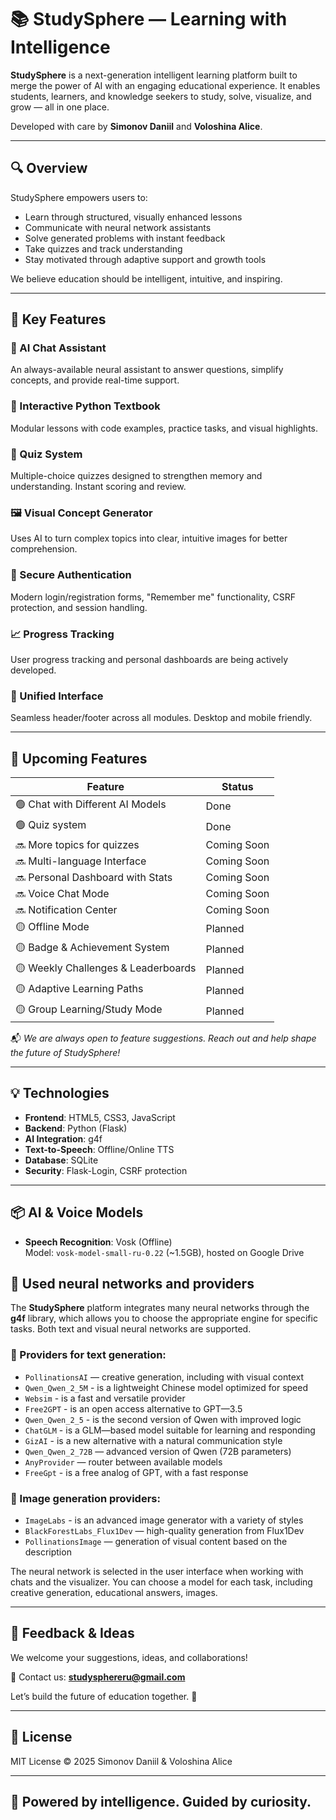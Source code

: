# 📚 StudySphere — Learning with Intelligence

**StudySphere** is a next-generation intelligent learning platform built to merge the power of AI with an engaging educational experience. It enables students, learners, and knowledge seekers to study, solve, visualize, and grow — all in one place.

Developed with care by **Simonov Daniil** and **Voloshina Alice**.

---

## 🔍 Overview

StudySphere empowers users to:

- Learn through structured, visually enhanced lessons
- Communicate with neural network assistants
- Solve generated problems with instant feedback
- Take quizzes and track understanding
- Stay motivated through adaptive support and growth tools

We believe education should be intelligent, intuitive, and inspiring.

---

## 🚀 Key Features

### 🤖 AI Chat Assistant  
An always-available neural assistant to answer questions, simplify concepts, and provide real-time support.

### 📘 Interactive Python Textbook  
Modular lessons with code examples, practice tasks, and visual highlights.

### 🧠 Quiz System  
Multiple-choice quizzes designed to strengthen memory and understanding. Instant scoring and review.

### 🖼️ Visual Concept Generator  
Uses AI to turn complex topics into clear, intuitive images for better comprehension.

### 🔐 Secure Authentication  
Modern login/registration forms, "Remember me" functionality, CSRF protection, and session handling.

### 📈 Progress Tracking  
User progress tracking and personal dashboards are being actively developed.

### 🧾 Unified Interface  
Seamless header/footer across all modules. Desktop and mobile friendly.

---

## 🌟 Upcoming Features

| Feature                               | Status         |
|---------------------------------------|----------------|
| 🟢 Chat with Different AI Models      | Done           |
| 🟢 Quiz system                        | Done           |
| 🔜 More topics for quizzes            | Coming Soon    |
| 🔜 Multi-language Interface           | Coming Soon    |
| 🔜 Personal Dashboard with Stats      | Coming Soon    |
| 🔜 Voice Chat Mode                    | Coming Soon    |
| 🔜 Notification Center                | Coming Soon    |
| 🟡 Offline Mode                       | Planned        |
| 🟡 Badge & Achievement System         | Planned        |
| 🟡 Weekly Challenges & Leaderboards   | Planned        |
| 🟡 Adaptive Learning Paths            | Planned        |
| 🟡 Group Learning/Study Mode          | Planned        |

📬 *We are always open to feature suggestions. Reach out and help shape the future of StudySphere!*

---

## 💡 Technologies

- **Frontend**: HTML5, CSS3, JavaScript
- **Backend**: Python (Flask)
- **AI Integration**: g4f
- **Text-to-Speech**: Offline/Online TTS
- **Database**: SQLite
- **Security**: Flask-Login, CSRF protection

---

## 📦 AI & Voice Models

- **Speech Recognition**: Vosk (Offline)  
    Model: `vosk-model-small-ru-0.22` (~1.5GB), hosted on Google Drive

## 🧠 Used neural networks and providers

The **StudySphere** platform integrates many neural networks through the **g4f** library, which allows you to choose the appropriate engine for specific tasks. Both text and visual neural networks are supported.

### 📝 Providers for text generation:

* `PollinationsAI` — creative generation, including with visual context
* `Qwen_Qwen_2_5M` - is a lightweight Chinese model optimized for speed
* `Websim` - is a fast and versatile provider
* `Free2GPT` - is an open access alternative to GPT—3.5
* `Qwen_Qwen_2_5` - is the second version of Qwen with improved logic
* `ChatGLM` - is a GLM—based model suitable for learning and responding
* `GizAI` - is a new alternative with a natural communication style
* `Qwen_Qwen_2_72B` — advanced version of Qwen (72B parameters)
* `AnyProvider` — router between available models
* `FreeGpt` - is a free analog of GPT, with a fast response

### 🎨 Image generation providers:

* `ImageLabs` - is an advanced image generator with a variety of styles
* `BlackForestLabs_Flux1Dev` — high-quality generation from Flux1Dev
* `PollinationsImage` — generation of visual content based on the description

The neural network is selected in the user interface when working with chats and the visualizer. You can choose a model for each task, including creative generation, educational answers, images.        

---

## 📣 Feedback & Ideas

We welcome your suggestions, ideas, and collaborations!

📧 Contact us: **[studysphereru@gmail.com](mailto:studysphereru@gmail.com)**

Let’s build the future of education together. 💬

---

## 📜 License

MIT License © 2025 Simonov Daniil & Voloshina Alice

---

## 🌱 Powered by intelligence. Guided by curiosity.
